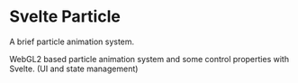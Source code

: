 # Svelte Particle

A brief particle animation system.

WebGL2 based particle animation system and some control properties with Svelte. (UI and state management)

